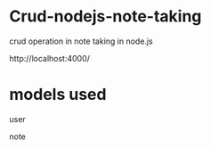 # Crud-nodejs-note-taking
crud operation in note taking in node.js

http://localhost:4000/

# models used
user

note

